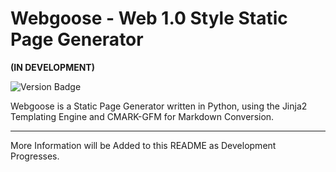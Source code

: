 # Webgoose - Web 1.0 Style Static Page Generator

**(IN DEVELOPMENT)** 

![Version Badge](https://raster.shields.io/badge/Version-0.3.4-green)

Webgoose is a Static Page Generator written in Python, using the Jinja2 Templating Engine and CMARK-GFM for Markdown Conversion.

---

More Information will be Added to this README as Development Progresses.

